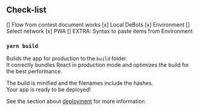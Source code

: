 ## Check-list  
[] Flow from contest document works
[x] Local DeBots
[x] Environment
[] Select network
[x] PWA
[] EXTRA: Syntax to paste items from Environment

### `yarn build`

Builds the app for production to the `build` folder.\
It correctly bundles React in production mode and optimizes the build for the best performance.

The build is minified and the filenames include the hashes.\
Your app is ready to be deployed!

See the section about [deployment](https://facebook.github.io/create-react-app/docs/deployment) for more information.
